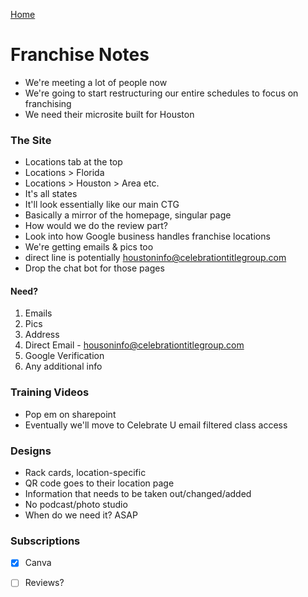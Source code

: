 [Home](/index.md)

# Franchise Notes

- We're meeting a lot of people now
- We're going to start restructuring our entire schedules to focus on franchising
- We need their microsite built for Houston


### The Site

- Locations tab at the top
- Locations > Florida
- Locations > Houston > Area etc.
- It's all states
- It'll look essentially like our main CTG
- Basically a mirror of the homepage, singular page
- How would we do the review part?
- Look into how Google business handles franchise locations
- We're getting emails & pics too
- direct line is potentially houstoninfo@celebrationtitlegroup.com
- Drop the chat bot for those pages


#### Need? 

1. Emails
2. Pics
3. Address
4. Direct Email - housoninfo@celebrationtitlegroup.com
5. Google Verification
6. Any additional info

### Training Videos

- Pop em on sharepoint
- Eventually we'll move to Celebrate U email filtered class access

### Designs

- Rack cards, location-specific
- QR code goes to their location page
- Information that needs to be taken out/changed/added
- No podcast/photo studio
- When do we need it? ASAP

### Subscriptions

- [x] Canva
- [ ] Reviews?



